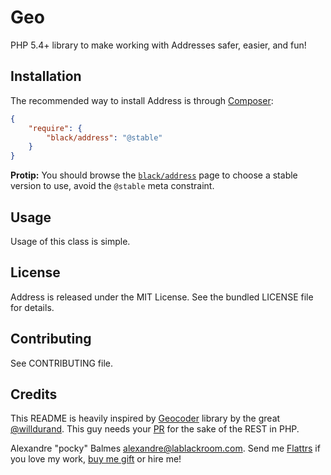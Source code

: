 Geo
===

PHP 5.4+ library to make working with Addresses safer, easier, and fun!

Installation
------------

The recommended way to install Address is through [Composer][2]:

```json
{
    "require": {
        "black/address": "@stable"
    }
}
```

__Protip:__ You should browse the [`black/address`][7] page to choose a stable version to use, avoid the `@stable` meta
constraint.

Usage
-----

Usage of this class is simple.

License
-------

Address is released under the MIT License. See the bundled LICENSE file for details.

Contributing
------------

See CONTRIBUTING file.

Credits
-------

This README is heavily inspired by [Geocoder][1] library by the great [@willdurand][2]. This guy needs your [PR][3] for the
sake of the REST in PHP.

Alexandre "pocky" Balmes [alexandre@lablackroom.com][4]. Send me [Flattrs][5] if you love my work, [buy me gift][6] or hire me!

[1]: https://github.com/geocoder-php/Geocoder
[2]: https://github.com/willdurand
[3]: http://williamdurand.fr/2014/07/02/resting-with-symfony-sos/
[4]: mailto:alexandre@lablackroom.com
[5]: https://flattr.com/profile/alexandre.balmes
[6]: http://www.amazon.fr/registry/wishlist/3OR3EENRA5TSK
[7]: https://packagist.org/packages/black/geo
